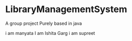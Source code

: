 # LibraryManagementSystem
 A group project Purely based in java

i am manyata
I am Ishita Garg
i am supreet